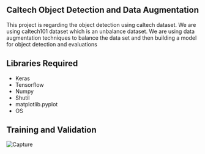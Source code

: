 ## Caltech Object Detection and Data Augmentation

This project is regarding the object detection using caltech dataset. We are using caltech101 dataset which is an unbalance dataset. We are using data augmentation techniques to balance the data set and then building a model for object detection and evaluations

## Libraries Required

- Keras 
- Tensorflow 
- Numpy
- Shutil
- matplotlib.pyplot
- OS

## Training and Validation 

![Capture](https://user-images.githubusercontent.com/60270854/85160862-60519380-b278-11ea-8b86-3be2056d5010.JPG)

